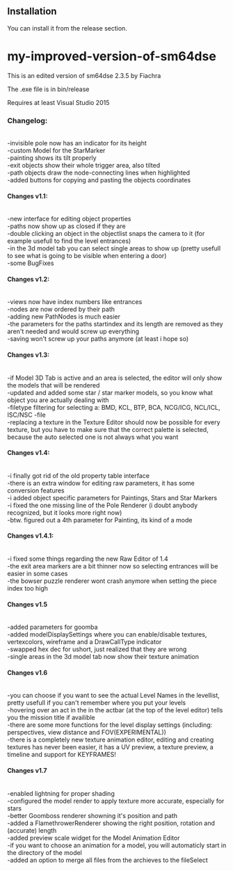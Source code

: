## Installation

You can install it from the release section.


# my-improved-version-of-sm64dse
This is an edited version of sm64dse 2.3.5 by Fiachra

The .exe file is in bin/release

Requires at least Visual Studio 2015

<h3>Changelog:</h3><br/>
-invisible pole now has an indicator for its height
<br/>
-custom Model for the StarMarker
<br/>
-painting shows its tilt properly
<br/>
-exit objects show their whole trigger area, also tilted
<br/>
-path objects draw the node-connecting lines when highlighted
<br/>
-added buttons for copying and pasting the objects coordinates
<br/>

<h4>Changes v1.1:</h4><br/>
-new interface for editing object properties
<br/>
-paths now show up as closed if they are
<br/>
-double clicking an object in the objectlist snaps the camera to it (for example usefull to find the level entrances)
<br/>
-in the 3d model tab you can select single areas to show up (pretty usefull to see what is going to be visible when entering a door)
<br/>
-some BugFixes
<br/>
<h4>Changes v1.2:</h4><br/>
-views now have index numbers like entrances
<br/>
-nodes are now ordered by their path
<br/>
-adding new PathNodes is much easier
<br/>
-the parameters for the paths startindex and its length are removed as they aren't needed and would screw up everything
<br/>
-saving won't screw up your paths anymore (at least i hope so)
<br/>

<h4>Changes v1.3:</h4><br/>
-if Model 3D Tab is active and an area is selected, the editor will only show the models that will be rendered
<br/>
-updated and added some star / star marker models, so you know what object you are actually dealing with
<br/>
-filetype filtering for selecting a: BMD, KCL, BTP, BCA, NCG/ICG, NCL/ICL, ISC/NSC -file
<br/>
-replacing a texture in the Texture Editor should now be possible for every texture, but you have to make sure that the correct palette is selected, because the auto selected one is not always what you want
<br/>

<h4>Changes v1.4:</h4><br/>
-i finally got rid of the old property table interface
<br/>
-there is an extra window for editing raw parameters, it has some conversion features
<br/>
-i added object specific parameters for Paintings, Stars and Star Markers
<br/>
-i fixed the one missing line of the Pole Renderer (i doubt anybody recognized, but it looks more right now)
<br/>
-btw. figured out a 4th parameter for Painting, its kind of a mode
<br>

<h4>Changes v1.4.1:</h4><br/>
-i fixed some things regarding the new Raw Editor of 1.4
<br/>
-the exit area markers are a bit thinner now so selecting entrances will be easier in some cases
<br/>
-the bowser puzzle renderer wont crash anymore when setting the piece index too high
<br/>

<h4>Changes v1.5</h4><br>
-added parameters for goomba
<br/>
-added modelDisplaySettings where you can enable/disable textures, vertexcolors, wireframe and a DrawCallType indicator
<br/>
-swapped hex dec for ushort, just realized that they are wrong
<br>
-single areas in the 3d model tab now show their texture animation

<h4>Changes v1.6</h4><br>
-you can choose if you want to see the actual Level Names in the levellist, pretty usefull if you can't remember where you put your levels
<br/>
-hovering over an act in the in the actbar (at the top of the level editor) tells you the mission title if availible
<br/>
-there are some more functions for the level display settings (including: perspectives, view distance and FOV(EXPERIMENTAL))
<br/>
-there is a completely new texture animation editor, editing and creating textures has never been easier, it has a UV preview, a texture preview, a timeline and support for KEYFRAMES!

<h4>Changes v1.7</h4><br/>
-enabled lightning for proper shading
<br/>
-configured the model render to apply texture more accurate, especially for stars
<br/>
-better Goomboss renderer showning it's position and path
<br/>
-added a FlamethrowerRenderer showing the right position, rotation and (accurate) length
<br/>
-added preview scale widget for the Model Animation Editor
<br/>
-if you want to choose an animation for a model, you will automaticly start in the directory of the model
<br/>
-added an option to merge all files from the archieves to the fileSelect